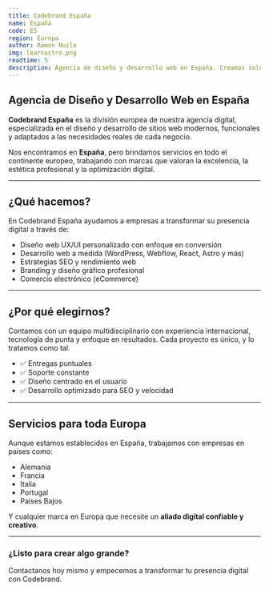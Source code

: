 ```yaml
---
title: Codebrand España
name: España
code: ES
region: Europa
author: Ramon Nuila
img: learnastro.png
readtime: 5
description: Agencia de diseño y desarrollo web en España. Creamos soluciones digitales personalizadas para empresas que buscan calidad, innovación y resultados reales en Europa.
---
```


## Agencia de Diseño y Desarrollo Web en España

**Codebrand España** es la división europea de nuestra agencia digital, especializada en el diseño y desarrollo de sitios web modernos, funcionales y adaptados a las necesidades reales de cada negocio.

Nos encontramos en **España**, pero brindamos servicios en todo el continente europeo, trabajando con marcas que valoran la excelencia, la estética profesional y la optimización digital.

---

## ¿Qué hacemos?

En Codebrand España ayudamos a empresas a transformar su presencia digital a través de:

- Diseño web UX/UI personalizado con enfoque en conversión
- Desarrollo web a medida (WordPress, Webflow, React, Astro y más)
- Estrategias SEO y rendimiento web
- Branding y diseño gráfico profesional
- Comercio electrónico (eCommerce)

---

## ¿Por qué elegirnos?

Contamos con un equipo multidisciplinario con experiencia internacional, tecnología de punta y enfoque en resultados. Cada proyecto es único, y lo tratamos como tal.

- ✅ Entregas puntuales
- ✅ Soporte constante
- ✅ Diseño centrado en el usuario
- ✅ Desarrollo optimizado para SEO y velocidad

---

## Servicios para toda Europa

Aunque estamos establecidos en España, trabajamos con empresas en países como:

- Alemania
- Francia
- Italia
- Portugal
- Países Bajos

Y cualquier marca en Europa que necesite un **aliado digital confiable y creativo**.

---

### ¿Listo para crear algo grande?

Contactanos hoy mismo y empecemos a transformar tu presencia digital con Codebrand.
